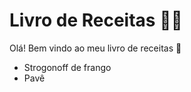 # Livro de Receitas :woman_cook:

Olá! Bem vindo ao meu livro de receitas :clap:

- Strogonoff de frango
- Pavê

